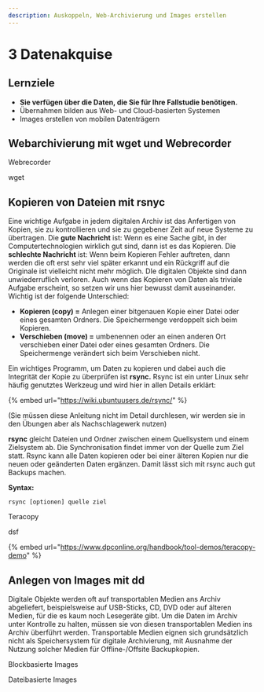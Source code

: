 ```yaml
---
description: Auskoppeln, Web-Archivierung und Images erstellen
---
```


# 3 Datenakquise

## Lernziele

* **Sie verfügen über die Daten, die Sie für Ihre Fallstudie benötigen.**
* Übernahmen bilden aus Web- und Cloud-basierten Systemen
* Images erstellen von mobilen Datenträgern

## Webarchivierung mit wget und Webrecorder

Webrecorder

wget

## Kopieren von Dateien mit rsnyc

Eine wichtige Aufgabe in jedem digitalen Archiv ist das Anfertigen von Kopien, sie zu kontrollieren und sie zu gegebener Zeit auf neue Systeme zu übertragen. Die **gute Nachricht** ist: Wenn es eine Sache gibt, in der Computertechnologien wirklich gut sind, dann ist es das Kopieren. Die **schlechte Nachricht** ist: Wenn beim Kopieren Fehler auftreten, dann werden die oft erst sehr viel später erkannt und ein Rückgriff auf die Originale ist vielleicht nicht mehr möglich. DIe digitalen Objekte sind dann unwiederruflich verloren. Auch wenn das Kopieren von Daten als triviale Aufgabe erscheint, so setzen wir uns hier bewusst damit auseinander. Wichtig ist der folgende Unterschied:

* **Kopieren (copy) =** Anlegen einer bitgenauen Kopie einer Datei oder eines gesamten Ordners. Die Speichermenge verdoppelt sich beim Kopieren.
* **Verschieben (move) =** umbenennen oder an einen anderen Ort verschieben einer Datei oder eines gesamten Ordners. Die Speichermenge verändert sich beim Verschieben nicht.

Ein wichtiges Programm, um Daten zu kopieren und dabei auch die Integrität der Kopie zu überprüfen ist **rsync.** Rsync ist ein unter Linux sehr häufig genutztes Werkzeug und wird hier in allen Details erklärt:

{% embed url="https://wiki.ubuntuusers.de/rsync/" %}

(Sie müssen diese Anleitung nicht im Detail durchlesen, wir werden sie in den Übungen aber als Nachschlagewerk nutzen)

**rsync** gleicht Dateien und Ordner zwischen einem Quellsystem und einem Zielsystem ab. Die Synchronisation findet immer von der Quelle zum Ziel statt. Rsync kann alle Daten kopieren oder bei einer älteren Kopien nur die neuen oder geänderten Daten ergänzen. Damit lässt sich mit rsync auch gut Backups machen.



**Syntax:**&#x20;

```shell
rsync [optionen] quelle ziel
```



Teracopy

dsf

{% embed url="https://www.dpconline.org/handbook/tool-demos/teracopy-demo" %}

## Anlegen von Images mit dd

Digitale Objekte werden oft auf transportablen Medien ans Archiv abgeliefert, beispielsweise auf USB-Sticks, CD, DVD oder auf älteren Medien, für die es kaum noch Lesegeräte gibt. Um die Daten im Archiv unter Kontrolle zu halten, müssen sie von diesen transportablen Medien ins Archiv überführt werden. Transportable Medien eignen sich grundsätzlich nicht als Speichersystem für digitale Archivierung, mit Ausnahme der Nutzung solcher Medien für Offline-/Offsite Backupkopien.



Blockbasierte Images&#x20;

Dateibasierte Images
